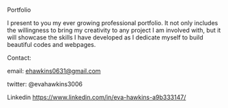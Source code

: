 Portfolio


I present to you my ever growing professional portfolio. It not only includes the willingness to bring my creativity to any project I am involved with, but it will showcase the skills I have developed as I dedicate myself to build beautiful codes and webpages.


Contact:


email: ehawkins0631@gmail.com

twitter: @evahawkins3006

Linkedin https://www.linkedin.com/in/eva-hawkins-a9b333147/
